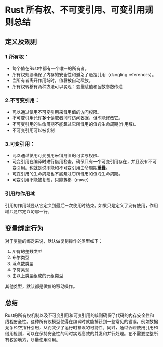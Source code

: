 Rust 所有权、不可变引用、可变引用规则总结
===================================

## 定义及规则

### 1.所有权：

- 每个值在Rust中都有一个唯一的所有者。
- 所有权规则确保了内存的安全性和避免了悬挂引用（dangling references）。
- 当所有者离开作用域时，值将被自动释放。
- 所有权转移有两种方法可以实现：变量赋值和函数参数传递

### 2.不可变引用：

- 可以通过使用不可变引用来借用值的访问权限。
- 不可变引用允许**多个**读取者同时访问数据，但不能修改它。
- 不可变引用的生命周期不能超过它所借用的值的生命周期(作用域)。
- 不可变引用可以被复制

### 3.可变引用：

- 可以通过使用可变引用来借用值的可读写权限。
- 可变引用在编译时进行借用检查，确保只有**一个**可变引用存在，并且没有不可变引用。也就是说不能和不可变引用生命周期**重叠**。
- 可变引用的生命周期也不能超过它所借用的值的生命周期。
- 可变引用不能被复制，只能转移（move）

### 引用的作用域

引用的作用域是从它定义到最后一次使用时结束。如果只是定义了没有使用，作用域只是它定义的那一行。

## 变量绑定行为

对于变量的绑定来说，默认做复制操作的类型如下：
1. 所有的整数类型
2. 布尔类型
3. 浮点数类型
4. 字符类型
5. 由以上类型组成的元组类型

其他类型，默认都是做值的移动操作。

## 总结

Rust的所有权机制以及不可变引用和可变引用的规则确保了代码的内存安全性和线程安全性。这种所有权模型使得在编译时就能捕获到一些常见的错误，例如数据竞争和空指针引用，从而减少了运行时错误的可能性。同时，通过合理使用引用和借用规则，可以在保持安全性的同时实现高效的并发和并行处理。在不需要完整所有权的地方，尽量使用引用。
